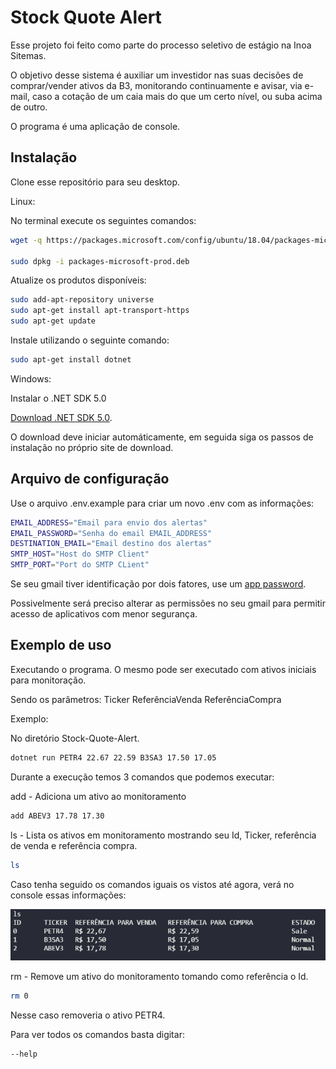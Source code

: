 # Stock Quote Alert

Esse projeto foi feito como parte do processo seletivo de estágio na Inoa Sitemas.

O objetivo desse sistema é auxiliar um investidor nas suas decisões de comprar/vender ativos da B3, monitorando continuamente e avisar, via e-mail, caso a cotação de um caia mais do que um certo nível, ou suba acima de outro.

O programa é uma aplicação de console.

## Instalação

Clone esse repositório para seu desktop.

Linux:

No terminal execute os seguintes comandos:

```sh
wget -q https://packages.microsoft.com/config/ubuntu/18.04/packages-microsoft-prod.deb

sudo dpkg -i packages-microsoft-prod.deb  
```

Atualize os produtos disponíveis:

```sh
sudo add-apt-repository universe  
sudo apt-get install apt-transport-https  
sudo apt-get update  
```

Instale utilizando o seguinte comando:

```sh
sudo apt-get install dotnet
```

Windows:

Instalar o .NET SDK 5.0

[Download .NET SDK 5.0](https://dotnet.microsoft.com/download/dotnet/thank-you/sdk-5.0.203-windows-x64-installer).

O download deve iniciar automáticamente, em seguida siga os passos de instalação no próprio site de download.

## Arquivo de configuração

Use o arquivo .env.example para criar um novo .env com as informações:

```sh
EMAIL_ADDRESS="Email para envio dos alertas"
EMAIL_PASSWORD="Senha do email EMAIL_ADDRESS"
DESTINATION_EMAIL="Email destino dos alertas"
SMTP_HOST="Host do SMTP Client"
SMTP_PORT="Port do SMTP CLient"
```

Se seu gmail tiver identificação por dois fatores, use um [app password](https://support.google.com/accounts/answer/185833).

Possivelmente será preciso alterar as permissões no seu gmail para permitir acesso de aplicativos com menor segurança.

## Exemplo de uso

Executando o programa. O mesmo pode ser executado com ativos iniciais para monitoração.

Sendo os parâmetros: Ticker ReferênciaVenda ReferênciaCompra

Exemplo:

No diretório Stock-Quote-Alert.

```sh
dotnet run PETR4 22.67 22.59 B3SA3 17.50 17.05
```

Durante a execução temos 3 comandos que podemos executar:

add - Adiciona um ativo ao monitoramento

```sh
add ABEV3 17.78 17.30
```
ls - Lista os ativos em monitoramento mostrando seu Id, Ticker, referência de venda e referência compra.

```sh
ls
```
Caso tenha seguido os comandos iguais os vistos até agora, verá no console essas informações:

![](/images/list.png)

rm - Remove um ativo do monitoramento tomando como referência o Id.

```sh
rm 0
```

Nesse caso removeria o ativo PETR4.

Para ver todos os comandos basta digitar:

```sh
--help
```